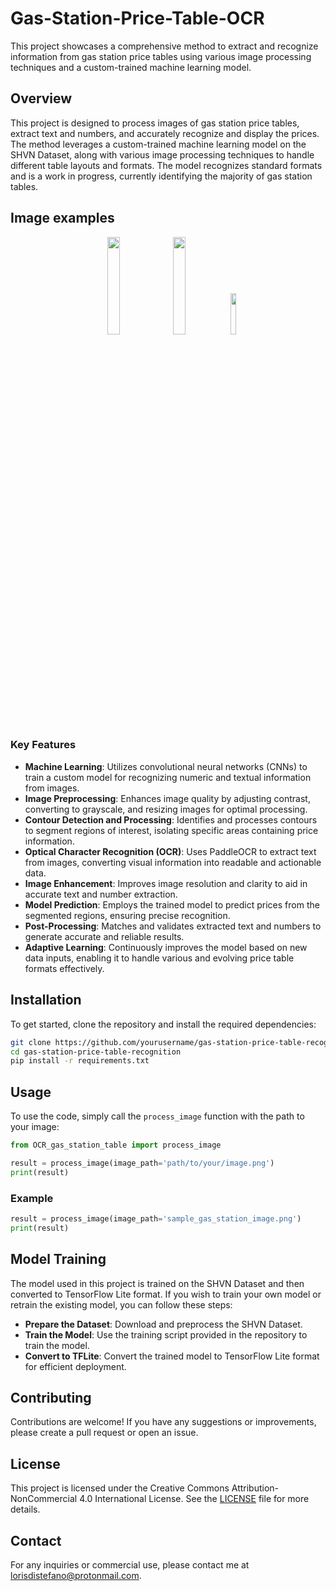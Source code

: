 # Gas-Station-Price-Table-OCR
This project showcases a comprehensive method to extract and recognize information from gas station price tables using various image processing techniques and a custom-trained machine learning model.

## Overview

This project is designed to process images of gas station price tables, extract text and numbers, and accurately recognize and display the prices. The method leverages a custom-trained machine learning model on the SHVN Dataset, along with various image processing techniques to handle different table layouts and formats.
The model recognizes standard formats and is a work in progress, currently identifying the majority of gas station tables.

## Image examples

<p align="center">
  <img src="https://github.com/lodist/Gas-Station-Price-Table-OCR/assets/75701170/f41147ce-30b6-4f48-952f-e8ffdc8bd987" width="20%" />
  <img src="https://github.com/lodist/Gas-Station-Price-Table-OCR/assets/75701170/ddba261d-f7c0-495a-b55f-80b7ea75e5b5" width="20%" />
  <img src="https://github.com/lodist/Gas-Station-Price-Table-OCR/assets/75701170/fe0b22a3-76b8-4243-8f81-03e572978bd2" width="13%" />
</p>


### Key Features

- **Machine Learning**: Utilizes convolutional neural networks (CNNs) to train a custom model for recognizing numeric and textual information from images.
- **Image Preprocessing**: Enhances image quality by adjusting contrast, converting to grayscale, and resizing images for optimal processing.
- **Contour Detection and Processing**: Identifies and processes contours to segment regions of interest, isolating specific areas containing price information.
- **Optical Character Recognition (OCR)**: Uses PaddleOCR to extract text from images, converting visual information into readable and actionable data.
- **Image Enhancement**: Improves image resolution and clarity to aid in accurate text and number extraction.
- **Model Prediction**: Employs the trained model to predict prices from the segmented regions, ensuring precise recognition.
- **Post-Processing**: Matches and validates extracted text and numbers to generate accurate and reliable results.
- **Adaptive Learning**: Continuously improves the model based on new data inputs, enabling it to handle various and evolving price table formats effectively.


## Installation

To get started, clone the repository and install the required dependencies:
```bash
git clone https://github.com/yourusername/gas-station-price-table-recognition.git
cd gas-station-price-table-recognition
pip install -r requirements.txt
```
## Usage

To use the code, simply call the `process_image` function with the path to your image:

```python
from OCR_gas_station_table import process_image

result = process_image(image_path='path/to/your/image.png')
print(result)
```

### Example

```python
result = process_image(image_path='sample_gas_station_image.png')
print(result)
```

## Model Training

The model used in this project is trained on the SHVN Dataset and then converted to TensorFlow Lite format. If you wish to train your own model or retrain the existing model, you can follow these steps:

- **Prepare the Dataset**: Download and preprocess the SHVN Dataset.
- **Train the Model**: Use the training script provided in the repository to train the model.
- **Convert to TFLite**: Convert the trained model to TensorFlow Lite format for efficient deployment.

## Contributing

Contributions are welcome! If you have any suggestions or improvements, please create a pull request or open an issue.

## License

This project is licensed under the Creative Commons Attribution-NonCommercial 4.0 International License. See the [LICENSE](LICENSE) file for more details.


## Contact

For any inquiries or commercial use, please contact me at lorisdistefano@protonmail.com.
